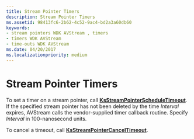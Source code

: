 ```yaml
---
title: Stream Pointer Timers
description: Stream Pointer Timers
ms.assetid: 98413fc6-2b62-4c52-9ac4-bd2a3a60db60
keywords:
- stream pointers WDK AVStream , timers
- timers WDK AVStream
- time-outs WDK AVStream
ms.date: 04/20/2017
ms.localizationpriority: medium
---
```


# Stream Pointer Timers





To set a timer on a stream pointer, call [**KsStreamPointerScheduleTimeout**](/windows-hardware/drivers/ddi/ks/nf-ks-ksstreampointerscheduletimeout). If the specified stream pointer has not been deleted by the time *Interval* expires, AVStream calls the vendor-supplied timer callback routine. Specify *Interval* in 100-nanosecond units.

To cancel a timeout, call [**KsStreamPointerCancelTimeout**](/windows-hardware/drivers/ddi/ks/nf-ks-ksstreampointercanceltimeout).

 

